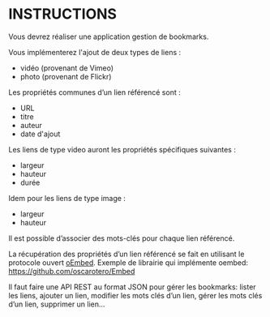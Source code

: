 # INSTRUCTIONS

Vous devrez réaliser une application gestion de bookmarks.

Vous implémenterez l'ajout de deux types de liens :

* vidéo (provenant de Vimeo)
* photo (provenant de Flickr)

Les propriétés communes d’un lien référencé sont :

* URL
* titre
* auteur
* date d'ajout

Les liens de type video auront les propriétés spécifiques suivantes :

* largeur
* hauteur
* durée

Idem pour les liens de type image :

* largeur
* hauteur

Il est possible d’associer des mots-clés pour chaque lien référencé.

La récupération des propriétés d’un lien référencé se fait en utilisant le protocole ouvert [oEmbed](http://oembed.com/). Exemple de librairie qui implémente oembed: https://github.com/oscarotero/Embed

Il faut faire une API REST au format JSON pour gérer les bookmarks: lister les liens, ajouter un lien, modifier les mots clés d’un lien, gérer les mots clés d’un lien, supprimer un lien...

